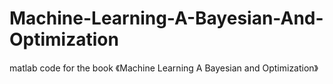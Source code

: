 # Machine-Learning-A-Bayesian-And-Optimization
matlab code for the book 《Machine Learning A Bayesian and Optimization》
